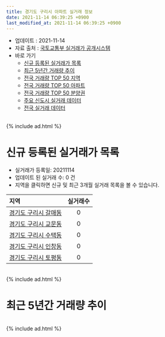 ```yaml
---
title: 경기도 구리시 아파트 실거래 정보
date: 2021-11-14 06:39:25 +0900
last_modified_at: 2021-11-14 06:39:25 +0900
---
```


* 업데이트 : 2021-11-14
* 자료 출처 : [국토교통부 실거래가 공개시스템](http://rt.molit.go.kr)
* 바로 가기
    * [신규 등록된 실거래가 목록](#신규-등록된-실거래가-목록)
    * [최근 5년간 거래량 추이](#최근-5년간-거래량-추이)
    * [전국 거래량 TOP 50 지역](https://inasie.github.io/apt-trade-info/최근-3개월-전국에서-가장-거래가-많이-발생한-지역)
    * [전국 거래량 TOP 50 아파트](https://inasie.github.io/apt-trade-info/최근-3개월-전국에서-가장-거래가-많이-발생한-아파트)
    * [전국 거래량 TOP 50 분양권](https://inasie.github.io/apt-trade-info/최근-3개월-전국에서-가장-거래가-많이-발생한-분양권)
    * [주요 신도시 실거래 데이터](https://inasie.github.io/apt-trade-info/주요-신도시)
    * [전국 실거래 데이터](https://inasie.github.io/apt-trade-info/전국)

<br>
{% include ad.html %}
<br>

# 신규 등록된 실거래가 목록
* 실거래가 등록일: 20211114
* 업데이트 된 실거래 수: 0 건
* 지역을 클릭하면 신규 및 최근 3개월 실거래 목록을 볼 수 있습니다.


|지역|실거래수|
|:---|:---:|
|[경기도 구리시 갈매동](https://inasie.github.io/apt-trade-info/경기도-구리시-갈매동)|0|
|[경기도 구리시 교문동](https://inasie.github.io/apt-trade-info/경기도-구리시-교문동)|0|
|[경기도 구리시 수택동](https://inasie.github.io/apt-trade-info/경기도-구리시-수택동)|0|
|[경기도 구리시 인창동](https://inasie.github.io/apt-trade-info/경기도-구리시-인창동)|0|
|[경기도 구리시 토평동](https://inasie.github.io/apt-trade-info/경기도-구리시-토평동)|0|


<br>
{% include ad.html %}
<br>

# 최근 5년간 거래량 추이


<div style="width:100%;">
    <canvas id="deal_progress" height="200"></canvas>
</div>

<script>
new Chart(document.getElementById("deal_progress"), {
    type: 'line',
    data: {
        labels: ['201611','201612','201701','201702','201703','201704','201705','201706','201707','201708','201709','201710','201711','201712','201801','201802','201803','201804','201805','201806','201807','201808','201809','201810','201811','201812','201901','201902','201903','201904','201905','201906','201907','201908','201909','201910','201911','201912','202001','202002','202003','202004','202005','202006','202007','202008','202009','202010','202011','202012','202101','202102','202103','202104','202105','202106','202107','202108','202109','202110','202111'],
        datasets: [{
            label: '매매',
            pointRadius: 1,
            data: [150, 105, 85, 154, 194, 174, 292, 328, 345, 184, 262, 203, 139, 147, 213, 308, 388, 200, 191, 188, 194, 497, 353, 221, 128, 115, 94, 79, 104, 148, 146, 157, 224, 230, 247, 329, 352, 424, 357, 575, 251, 128, 154, 366, 377, 169, 130, 139, 185, 233, 251, 150, 132, 306, 304, 157, 208, 153, 109, 59, 2],
            borderColor: "rgba(255, 201, 14, 1)",
            backgroundColor: "rgba(255, 201, 14, 0.5)",
            fill: false,
            lineTension: 0
        },{
            label: '전월세',
            pointRadius: 1,
            data: [245, 257, 257, 325, 303, 278, 258, 263, 259, 264, 263, 218, 205, 200, 242, 183, 260, 217, 212, 234, 215, 241, 299, 176, 161, 178, 304, 191, 232, 174, 200, 180, 204, 262, 255, 282, 215, 226, 273, 351, 365, 289, 246, 254, 278, 224, 373, 197, 306, 228, 504, 207, 238, 470, 393, 317, 278, 337, 304, 306, 59],
            borderColor: "rgba(0, 141, 185, 1)",
            backgroundColor: "rgba(0, 141, 185, 0.5)",
            fill: false,
            lineTension: 0
        }
        ]
    },
    options: {
        responsive: true,
        title: {
            display: false
        },
        tooltips: {
            mode: 'index',
            intersect: false
        },
        hover: {
            mode: 'nearest',
            intersect: true
        },
        scales: {
            xAxes: [{
                display: true,
                scaleLabel: {
                    display: true,
                    labelString: '년/월'
                }
            }],
            yAxes: [{
                display: true,
                ticks: {
                    suggestedMin: 0,
                },
                scaleLabel: {
                    display: true,
                    labelString: '실거래 수'
                }
            }]
        }
    }
});

</script>


<br>
{% include ad.html %}
<br>

